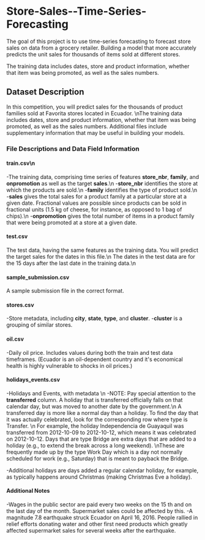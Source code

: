 # Store-Sales--Time-Series-Forecasting

The goal of this project is to use time-series forecasting to forecast store sales on data from a grocery retailer.
Building a model that more accurately predicts the unit sales for thousands of items sold at different stores.

The training data includes dates, store and product information, whether that item was being promoted, as well as the sales numbers. 


## **Dataset Description**
In this competition, you will predict sales for the thousands of product families sold at Favorita stores located in Ecuador. \nThe training data includes dates, store and product information, whether that item was being promoted, as well as the sales numbers. Additional files include supplementary information that may be useful in building your models.

### **File Descriptions and Data Field Information**
#### **train.csv**\n
-The training data, comprising time series of features **store_nbr**, **family**, and **onpromotion** as well as the target **sales**.\n
-**store_nbr** identifies the store at which the products are sold.\n
-**family** identifies the type of product sold.\n
-**sales** gives the total sales for a product family at a particular store at a given date. Fractional values are possible since products can be sold in fractional units (1.5 kg of cheese, for instance, as opposed to 1 bag of chips).\n
-**onpromotion** gives the total number of items in a product family that were being promoted at a store at a given date.

#### **test.csv**
The test data, having the same features as the training data. You will predict the target sales for the dates in this file.\n
The dates in the test data are for the 15 days after the last date in the training data.\n

#### **sample_submission.csv**
A sample submission file in the correct format.

#### **stores.csv**
-Store metadata, including **city**, **state**, **type**, and **cluster**.
-**cluster** is a grouping of similar stores.

#### **oil.csv**
-Daily oil price. Includes values during both the train and test data timeframes. (Ecuador is an oil-dependent country and it's economical health is highly vulnerable to shocks in oil prices.)

#### **holidays_events.csv**
-Holidays and Events, with metadata \n
-NOTE: Pay special attention to the **transferred** column. A holiday that is transferred officially falls on that calendar day, but was moved to another date by the government.\n A transferred day is more like a normal day than a holiday. To find the day that it was actually celebrated, look for the corresponding row where type is Transfer. \n For example, the holiday Independencia de Guayaquil was transferred from 2012-10-09 to 2012-10-12, which means it was celebrated on 2012-10-12. Days that are type Bridge are extra days that are added to a holiday (e.g., to extend the break across a long weekend). \nThese are frequently made up by the type Work Day which is a day not normally scheduled for work (e.g., Saturday) that is meant to payback the Bridge.

-Additional holidays are days added a regular calendar holiday, for example, as typically happens around Christmas (making Christmas Eve a holiday).


#### Additional Notes
-Wages in the public sector are paid every two weeks on the 15 th and on the last day of the month. Supermarket sales could be affected by this.
-A magnitude 7.8 earthquake struck Ecuador on April 16, 2016. People rallied in relief efforts donating water and other first need products which greatly affected supermarket sales for several weeks after the earthquake.
